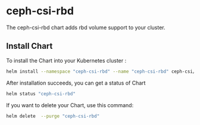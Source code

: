 # ceph-csi-rbd

The ceph-csi-rbd chart adds rbd volume support to your cluster.


## Install Chart

To install the Chart into your Kubernetes cluster :

```bash
helm install --namespace "ceph-csi-rbd" --name "ceph-csi-rbd" ceph-csi/ceph-csi-rbd
```

After installation succeeds, you can get a status of Chart

```bash
helm status "ceph-csi-rbd"
```

If you want to delete your Chart, use this command:

```bash
helm delete  --purge "ceph-csi-rbd"
```

